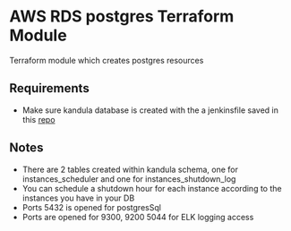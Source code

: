 # AWS RDS postgres Terraform Module

Terraform module which creates postgres resources


## Requirements

- Make sure kandula database is created with the a jenkinsfile saved in this [repo](https://github.com/GoddessDianaPub/kandula-app/tree/main/Jenkinsfiles)


## Notes

- There are 2 tables created within kandula schema, one for instances_scheduler and one for instances_shutdown_log
- You can schedule a shutdown hour for each instance according to the instances you have in your DB
- Ports 5432 is opened for postgresSql
- Ports are opened for 9300, 9200 5044 for ELK logging access
